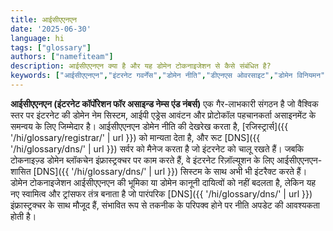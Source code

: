 ```yaml
---
title: आईसीएएनएन
date: '2025-06-30'
language: hi
tags: ["glossary"]
authors: ["namefiteam"]
description: आईसीएएनएन क्या है और यह डोमेन टोकनाइजेशन से कैसे संबंधित है?
keywords: ["आईसीएएनएन","इंटरनेट गवर्नेंस","डोमेन नीति","डीएनएस ओवरसाइट","डोमेन विनियमन"]
---
```


**आईसीएएनएन (इंटरनेट कॉर्पोरेशन फॉर असाइन्ड नेम्स एंड नंबर्स)** एक गैर-लाभकारी संगठन है जो वैश्विक स्तर पर इंटरनेट की डोमेन नेम सिस्टम, आईपी एड्रेस आवंटन और प्रोटोकॉल पहचानकर्ता असाइनमेंट के समन्वय के लिए जिम्मेदार है। आईसीएएनएन डोमेन नीति की देखरेख करता है, [रजिस्ट्रार्स]({{ '/hi/glossary/registrar/' | url }}) को मान्यता देता है, और रूट [DNS]({{ '/hi/glossary/dns/' | url }}) सर्वर को मैनेज करता है जो इंटरनेट को चालू रखते हैं। जबकि टोकनाइज़्ड डोमेन ब्लॉकचेन इंफ्रास्ट्रक्चर पर काम करते हैं, वे इंटरनेट रिज़ॉल्यूशन के लिए आईसीएएनएन-शासित [DNS]({{ '/hi/glossary/dns/' | url }}) सिस्टम के साथ अभी भी इंटरैक्ट करते हैं। डोमेन टोकनाइजेशन आईसीएएनएन की भूमिका या डोमेन कानूनी दायित्वों को नहीं बदलता है, लेकिन यह नए स्वामित्व और ट्रांसफर तंत्र बनाता है जो पारंपरिक [DNS]({{ '/hi/glossary/dns/' | url }}) इंफ्रास्ट्रक्चर के साथ मौजूद हैं, संभावित रूप से तकनीक के परिपक्व होने पर नीति अपडेट की आवश्यकता होती है।